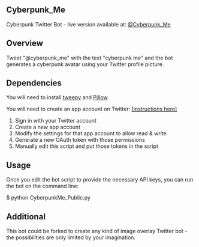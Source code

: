 ## Cyberpunk_Me
Cyberpunk Twitter Bot - live version available at: [@Cyberpunk_Me](https://twitter.com/cyberpunk_me)

## Overview
Tweet "@cyberpunk_me" with the text "cyberpunk me" and the bot generates a cyberpunk avatar using your Twitter profile picture. 

## Dependencies
You will need to install [tweepy](https://github.com/tweepy/tweepy) and [Pillow](https://github.com/python-pillow/Pillow). 

You will need to create an app account on Twitter: [[instructions here]](https://dev.twitter.com/apps)

1. Sign in with your Twitter account
2. Create a new app account
3. Modify the settings for that app account to allow read & write
4. Generate a new OAuth token with those permissions
5. Manually edit this script and put those tokens in the script

## Usage
Once you edit the bot script to provide the necessary API keys, you can run the bot on the command line:

$ python CyberpunkMe_Public.py

## Additional
This bot could be forked to create any kind of image overlay Twitter bot - the possibilities are only limited by your imagination.
